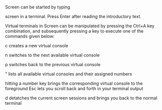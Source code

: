 Screen can be started by typing

screen
in a terminal. Press Enter after reading the introductory text.

Virtual terminals in Screen can be manipulated by pressing the Ctrl+A key combination, and subsequently pressing a key to execute one of the commands given below:

c creates a new virtual console

n switches to the next available virtual console

p switches back to the previous virtual console

" lists all available virtual consoles and their assigned numbers

hitting a number key brings the corresponding virtual console to the foreground
Esc lets you scroll back and forth in your terminal output

d detatches the current screen sessions and brings you back to the normal terminal
